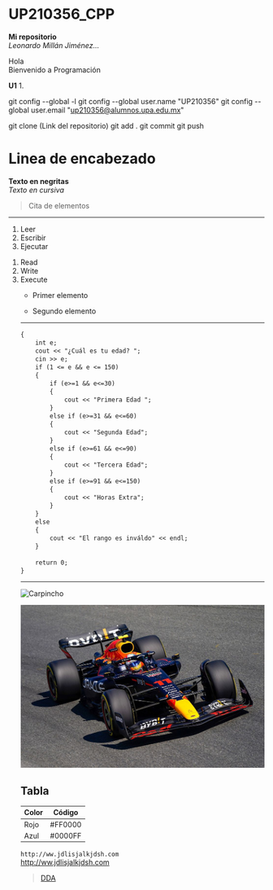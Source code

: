 # UP210356_CPP

**Mi repositorio**  
*Leonardo Millán Jiménez...*

Hola  
Bienvenido a Programación

**U1** 
1. 

git config --global -l
git config --global user.name "UP210356"
git config --global user.email "up210356@alumnos.upa.edu.mx"

git clone (Link del repositorio)
git add .
git commit
git push

# Linea de encabezado   
**Texto en negritas**   
*Texto en cursiva*   
> Cita de elementos   
---   
1. Leer
2. Escribir
3. Ejecutar

<ol>
<li>Read</li>
<li>Write</li>
<li>Execute</li>
</lo>  

* Primer elemento   
- Segundo elemento   

---
```
{
    int e;
    cout << "¿Cuál es tu edad? ";
    cin >> e;
    if (1 <= e && e <= 150)
    {
        if (e>=1 && e<=30)
        {
            cout << "Primera Edad ";
        } 
        else if (e>=31 && e<=60)
        {
            cout << "Segunda Edad";
        } 
        else if (e>=61 && e<=90)
        {
            cout << "Tercera Edad";
        } 
        else if (e>=91 && e<=150)
        {
            cout << "Horas Extra";
        }
    }
    else
    {
        cout << "El rango es inváldo" << endl;
    }

    return 0;
}
```
---
![Carpincho](/U1/Imágenes/Carpincho.jpg)

<div align="center">
<img alt="rb" src='U1/Imágenes/rb.jpg'
width='600'/>
</div>

## Tabla
| Color | Código |   
|------ | ------ |
|Rojo   | #FF0000|
|Azul   | #0000FF|

`http://ww.jdlisjalkjdsh.com`   
http://ww.jdlisjalkjdsh.com
> [DDA](https://www.DDA.com.mx)

